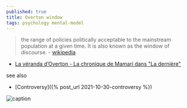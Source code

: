 ```yaml
---
published: true
title: Overton window
tags: psychology mental-model
---
```

> the range of policies politically acceptable to the mainstream population at a given time. It is also known as the window of discourse. - [wikipedia](https://en.wikipedia.org/wiki/Overton_window)


- [La véranda d’Overton - La chronique de Mamari dans "La dernière" ](https://www.youtube.com/watch?v=_kNzHBaz37Q)

see also
- [Controversy]({% post_url 2021-10-30-controversy %})

![caption](https://upload.wikimedia.org/wikipedia/commons/thumb/f/fb/Overton_Window_diagram.svg/440px-Overton_Window_diagram.svg.png)

